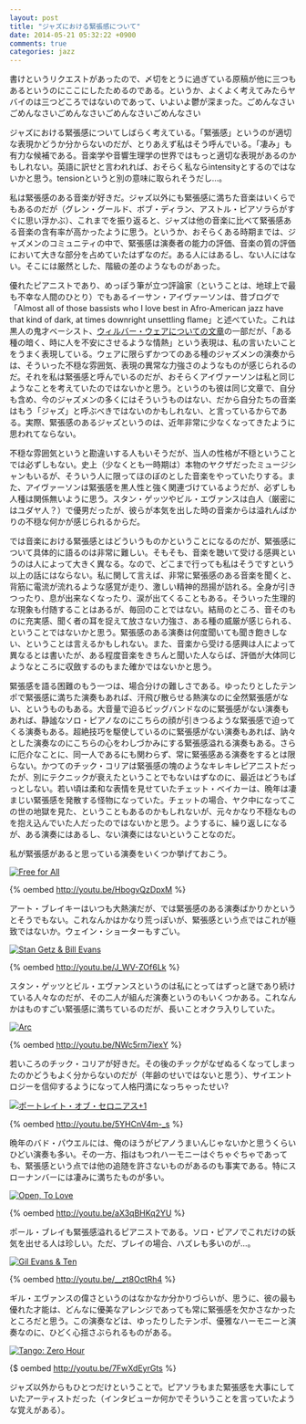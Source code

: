 ```yaml
---
layout: post
title: "ジャズにおける緊張感について"
date: 2014-05-21 05:32:22 +0900
comments: true
categories: jazz
---
```

書けというリクエストがあったので、〆切をとうに過ぎている原稿が他に三つもあるというのにここにしたためるのである。というか、よくよく考えてみたらヤバイのは三つどころではないのであって、いよいよ鬱が深まった。ごめんなさいごめんなさいごめんなさいごめんなさいごめんなさい

<!--more-->

ジャズにおける緊張感についてしばらく考えている。「緊張感」というのが適切な表現かどうか分からないのだが、とりあえず私はそう呼んでいる。「凄み」も有力な候補である。音楽学や音響生理学の世界ではもっと適切な表現があるのかもしれない。英語に訳せと言われれば、おそらく私ならintensityとするのではないかと思う。tensionというと別の意味に取られそうだし…。

私は緊張感のある音楽が好きだ。ジャズ以外にも緊張感に満ちた音楽はいくらでもあるのだが（グレン・グールド、ボブ・ディラン、アストル・ピアソラらがすぐに思い浮かぶ）、これまでを振り返ると、ジャズは他の音楽に比べて緊張感ある音楽の含有率が高かったように思う。というか、おそらくある時期までは、ジャズメンのコミュニティの中で、緊張感は演奏者の能力の評価、音楽の質の評価において大きな部分を占めていたはずなのだ。ある人にはあるし、ない人にはない。そこには厳然とした、階級の差のようなものがあった。

優れたピアニストであり、めっぽう筆が立つ評論家（ということは、地球上で最も不幸な人間のひとり）でもあるイーサン・アイヴァーソンは、昔ブログで「Almost all of those bassists who I love best in Afro-American jazz have that kind of dark, at times downright unsettling flame」と述べていた。これは黒人の鬼才ベーシスト、[ウィルバー・ウェアについての文章](http://dothemath.typepad.com/dtm/2013/01/bass-genius.html)の一部だが、「ある種の暗く、時に人を不安にさせるような情熱」という表現は、私の言いたいことをうまく表現している。ウェアに限らずかつてのある種のジャズメンの演奏からは、そういった不穏な雰囲気、表現の異常な力強さのようなものが感じられるのだ。それを私は緊張感と呼んでいるのだが、おそらくアイヴァーソンは私と同じようなことを考えていたのではないかと思う。というのも彼は同じ文章で、自分も含め、今のジャズメンの多くにはそういうものはない、だから自分たちの音楽はもう「ジャズ」と呼ぶべきではないのかもしれない、と言っているからである。実際、緊張感のあるジャズというのは、近年非常に少なくなってきたように思われてならない。

不穏な雰囲気というと勘違いする人もいそうだが、当人の性格が不穏ということでは必ずしもない。史上（少なくとも一時期は）本物のヤクザだったミュージシャンもいるが、そういう人に限ってほのぼのとした音楽をやっていたりする。また、アイヴァーソンは緊張感を黒人性と強く関連づけているようだが、必ずしも人種は関係無いように思う。スタン・ゲッツやビル・エヴァンスは白人（厳密にはユダヤ人？）で優男だったが、彼らが本気を出した時の音楽からは溢れんばかりの不穏な何かが感じられるからだ。

では音楽における緊張感とはどういうものかということになるのだが、緊張感について具体的に語るのは非常に難しい。そもそも、音楽を聴いて受ける感興というのは人によって大きく異なる。なので、どこまで行っても私はそうですという以上の話にはならない。私に関して言えば、非常に緊張感のある音楽を聞くと、背筋に電流が流れるような感覚が走り、激しい精神的昂揚が訪れる。全身が引きつったり、息が出来なくなったり、涙が出てくることもある。そういった生理的な現象も付随することはあるが、毎回のことではない。結局のところ、音そのものに充実感、聞く者の耳を捉えて放さない力強さ、ある種の威厳が感じられる、ということではないかと思う。緊張感のある演奏は何度聞いても聞き飽きしない、ということは言えるかもしれない。また、音楽から受ける感興は人によって異なるとは書いたが、ある程度音楽をきちんと聞いた人ならば、評価が大体同じようなところに収斂するのもまた確かではないかと思う。

緊張感を語る困難のもう一つは、場合分けの難しさである。ゆったりとしたテンポで緊張感に満ちた演奏もあれば、汗飛び散らせる熱演なのに全然緊張感がない、というものもある。大音量で迫るビッグバンドなのに緊張感がない演奏もあれば、静謐なソロ・ピアノなのにこちらの顔が引きつるような緊張感で迫ってくる演奏もある。超絶技巧を駆使しているのに緊張感がない演奏もあれば、訥々とした演奏なのにこちらの心をわしづかみにする緊張感溢れる演奏もある。さらに厄介なことに、同一人であるにも関わらず、常に緊張感ある演奏をするとは限らない。かつてのチック・コリアは緊張感の塊のようなキレキレピアニストだったが、別にテクニックが衰えたということでもないはずなのに、最近はどうもぱっとしない。若い頃は柔和な表情を見せていたチェット・ベイカーは、晩年は凄まじい緊張感を発散する怪物になっていた。チェットの場合、ヤク中になってこの世の地獄を見た、ということもあるのかもしれないが、元々かなり不穏なものを抱え込んでいた人だったのではないかと思う。ようするに、繰り返しになるが、ある演奏にはあるし、ない演奏にはないということなのだ。

私が緊張感があると思っている演奏をいくつか挙げておこう。

<a href="http://www.amazon.co.jp/exec/obidos/ASIN/B0002KQNZO/myhumangetsme-22/ref=nosim/" name="amazletlink" target="_blank"><img src="http://ecx.images-amazon.com/images/I/51GRBM1YPBL._SL160_.jpg" alt="Free for All" style="border: none;" /></a>

{% oembed http://youtu.be/HbogvQzDpxM %}

アート・ブレイキーはいつも大熱演だが、では緊張感のある演奏ばかりかというとそうでもない。これなんかはかなり荒っぽいが、緊張感という点ではこれが極致ではないか。ウェイン・ショーターもすごい。

<a href="http://www.amazon.co.jp/exec/obidos/ASIN/B00000476E/myhumangetsme-22/ref=nosim/" name="amazletlink" target="_blank"><img src="http://ecx.images-amazon.com/images/I/61VoG8mQoGL._SL160_.jpg" alt="Stan Getz & Bill Evans" style="border: none;" /></a>

{% oembed http://youtu.be/J_WV-ZOf6Lk %}

スタン・ゲッツとビル・エヴァンスというのは私にとってはずっと謎であり続けている人々なのだが、その二人が組んだ演奏というのもいくつかある。これなんかはものすごい緊張感に満ちているのだが、長いことオクラ入りしていた。

<a href="http://www.amazon.co.jp/exec/obidos/ASIN/B00000DTE3/myhumangetsme-22/ref=nosim/" name="amazletlink" target="_blank"><img src="http://ecx.images-amazon.com/images/I/51ZTppsKQ5L._SL160_.jpg" alt="Arc" style="border: none;" /></a>

{% oembed http://youtu.be/NWc5rm7iexY %}

若いころのチック・コリアが好きだ。その後のチックがなぜぬるくなってしまったのかどうもよく分からないのだが（年齢のせいではないと思う）、サイエントロジーを信仰するようになって人格円満になっちゃったせい?

<a href="http://www.amazon.co.jp/exec/obidos/ASIN/B00D1B8UMK/myhumangetsme-22/ref=nosim/" name="amazletlink" target="_blank"><img src="http://ecx.images-amazon.com/images/I/4161i6OWJiL._SL160_.jpg" alt="ポートレイト・オブ・セロニアス+1" style="border: none;" /></a>

{% oembed http://youtu.be/5YHCnV4m-_s %}

晩年のバド・パウエルには、俺のほうがピアノうまいんじゃないかと思うくらいひどい演奏も多い。その一方、指はもつれハーモニーはぐちゃぐちゃであっても、緊張感という点では他の追随を許さないものがあるのも事実である。特にスローナンバーには凄みに満ちたものが多い。

<a href="http://www.amazon.co.jp/exec/obidos/ASIN/B00BK8EV0G/myhumangetsme-22/ref=nosim/" name="amazletlink" target="_blank"><img src="http://ecx.images-amazon.com/images/I/61YQVHkIHmL._SL160_.jpg" alt="Open, To Love" style="border: none;" /></a>

{% oembed http://youtu.be/aX3qBHKq2YU %}

ポール・ブレイも緊張感溢れるピアニストである。ソロ・ピアノでこれだけの妖気を出せる人は珍しい。ただ、ブレイの場合、ハズレも多いのが…。

<a href="http://www.amazon.co.jp/exec/obidos/ASIN/B000000YJA/myhumangetsme-22/ref=nosim/" name="amazletlink" target="_blank"><img src="http://ecx.images-amazon.com/images/I/411G8655WHL._SL160_.jpg" alt="Gil Evans & Ten" style="border: none;" /></a>

{% oembed http://youtu.be/__zt8OctRh4 %}

ギル・エヴァンスの偉さというのはなかなか分かりづらいが、思うに、彼の最も優れた才能は、どんなに優美なアレンジであっても常に緊張感を欠かさなかったところだと思う。この演奏などは、ゆったりしたテンポ、優雅なハーモニーと演奏なのに、ひどく心揺さぶられるものがある。

<a href="http://www.amazon.co.jp/exec/obidos/ASIN/B00000DC7J/myhumangetsme-22/ref=nosim/" name="amazletlink" target="_blank"><img src="http://ecx.images-amazon.com/images/I/515W5seFvPL._SL160_.jpg" alt="Tango: Zero Hour" style="border: none;" /></a>

{$ oembed http://youtu.be/7FwXdEyrGts %}

ジャズ以外からもひとつだけということで。ピアソラもまた緊張感を大事にしていたアーティストだった（インタビューか何かでそういうことを言っていたような覚えがある）。
